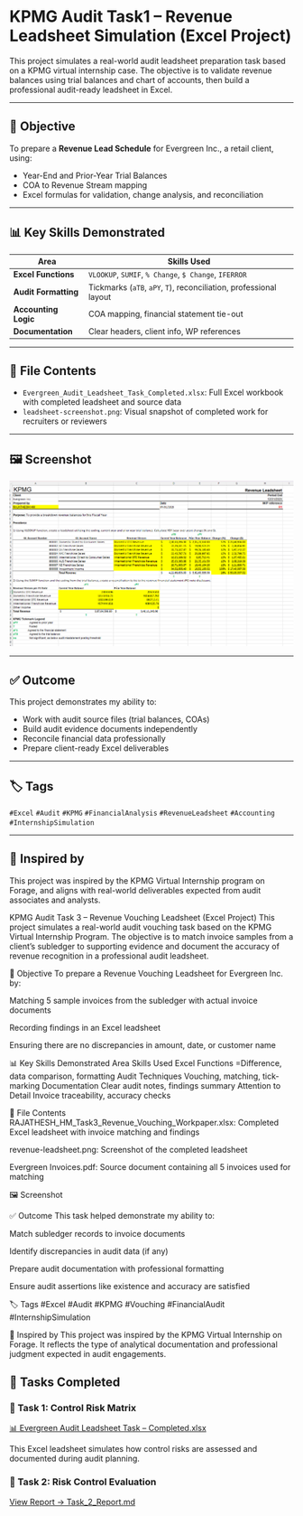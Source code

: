 # KPMG Audit Task1 – Revenue Leadsheet Simulation (Excel Project)

This project simulates a real-world audit leadsheet preparation task based on a KPMG virtual internship case. The objective is to validate revenue balances using trial balances and chart of accounts, then build a professional audit-ready leadsheet in Excel.

---

## 🧾 Objective
To prepare a **Revenue Lead Schedule** for Evergreen Inc., a retail client, using:
- Year-End and Prior-Year Trial Balances
- COA to Revenue Stream mapping
- Excel formulas for validation, change analysis, and reconciliation

---

## 📊 Key Skills Demonstrated

| Area                    | Skills Used                                      |
|-------------------------|--------------------------------------------------|
| **Excel Functions**     | `VLOOKUP`, `SUMIF`, `% Change`, `$ Change`, `IFERROR` |
| **Audit Formatting**    | Tickmarks (`aTB`, `aPY`, `T`), reconciliation, professional layout |
| **Accounting Logic**    | COA mapping, financial statement tie-out         |
| **Documentation**       | Clear headers, client info, WP references        |

---

## 📁 File Contents

- `Evergreen_Audit_Leadsheet_Task_Completed.xlsx`: Full Excel workbook with completed leadsheet and source data
- `leadsheet-screenshot.png`: Visual snapshot of completed work for recruiters or reviewers

---

## 🖼️ Screenshot

![Audit Leadsheet](leadsheet-screenshot.png)

---

## ✅ Outcome

This project demonstrates my ability to:
- Work with audit source files (trial balances, COAs)
- Build audit evidence documents independently
- Reconcile financial data professionally
- Prepare client-ready Excel deliverables

---

## 🏷️ Tags

`#Excel` `#Audit` `#KPMG` `#FinancialAnalysis` `#RevenueLeadsheet` `#Accounting` `#InternshipSimulation`

---

## 🔗 Inspired by

This project was inspired by the KPMG Virtual Internship program on Forage, and aligns with real-world deliverables expected from audit associates and analysts.

KPMG Audit Task 3 – Revenue Vouching Leadsheet (Excel Project)
This project simulates a real-world audit vouching task based on the KPMG Virtual Internship Program. The objective is to match invoice samples from a client’s subledger to supporting evidence and document the accuracy of revenue recognition in a professional audit leadsheet.

🧾 Objective
To prepare a Revenue Vouching Leadsheet for Evergreen Inc. by:

Matching 5 sample invoices from the subledger with actual invoice documents

Recording findings in an Excel leadsheet

Ensuring there are no discrepancies in amount, date, or customer name

📊 Key Skills Demonstrated
Area	Skills Used
Excel Functions	=Difference, data comparison, formatting
Audit Techniques	Vouching, matching, tick-marking
Documentation	Clear audit notes, findings summary
Attention to Detail	Invoice traceability, accuracy checks

📁 File Contents
RAJATHESH_HM_Task3_Revenue_Vouching_Workpaper.xlsx: Completed Excel leadsheet with invoice matching and findings

revenue-leadsheet.png: Screenshot of the completed leadsheet

Evergreen Invoices.pdf: Source document containing all 5 invoices used for matching

🖼️ Screenshot

✅ Outcome
This task helped demonstrate my ability to:

Match subledger records to invoice documents

Identify discrepancies in audit data (if any)

Prepare audit documentation with professional formatting

Ensure audit assertions like existence and accuracy are satisfied

🏷️ Tags
#Excel #Audit #KPMG #Vouching #FinancialAudit #InternshipSimulation

🔗 Inspired by
This project was inspired by the KPMG Virtual Internship on Forage. It reflects the type of analytical documentation and professional judgment expected in audit engagements.








## 📂 Tasks Completed
### 📂 Task 1: Control Risk Matrix

[📊 Evergreen Audit Leadsheet Task – Completed.xlsx](Evergreen_Audit_Leadsheet_Task_Completed.xlsx)

This Excel leadsheet simulates how control risks are assessed and documented during audit planning.



### 📄 Task 2: Risk Control Evaluation  
[View Report → Task_2_Report.md](Task_2_Risk_Control_Evaluation/Task_2_Report.md)







